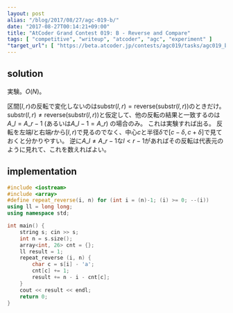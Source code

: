 ```yaml
---
layout: post
alias: "/blog/2017/08/27/agc-019-b/"
date: "2017-08-27T00:14:21+09:00"
title: "AtCoder Grand Contest 019: B - Reverse and Compare"
tags: [ "competitive", "writeup", "atcoder", "agc", "experiment" ]
"target_url": [ "https://beta.atcoder.jp/contests/agc019/tasks/agc019_b" ]
---
```


## solution

実験。$O(N)$。

区間$[l, r)$の反転で変化しないのは$\mathrm{substr}(l, r) = \mathrm{reverse}(\mathrm{substr}(l, r))$のときだけ。
$\mathrm{substr}(l, r) \ne \mathrm{reverse}(\mathrm{substr}(l, r))$と仮定して、他の反転の結果と一致するのは$A\_l = A\_{r - 1}$ (あるいは$A\_{l - 1} = A\_r$) の場合のみ。
これは実験すれば出る。
反転を左端$l$と右端$r$から$[l, r)$で見るのでなく、中心$c$と半径$\delta$で$[c - \delta, c + \delta]$で見ておくと分かりやすい。
逆に$A\_l \ne A\_{r-1}$な$l \lt r-1$があればその反転は代表元のように見れて、これを数えればよい。

## implementation

``` c++
#include <iostream>
#include <array>
#define repeat_reverse(i, n) for (int i = (n)-1; (i) >= 0; --(i))
using ll = long long;
using namespace std;

int main() {
    string s; cin >> s;
    int n = s.size();
    array<int, 26> cnt = {};
    ll result = 1;
    repeat_reverse (i, n) {
        char c = s[i] - 'a';
        cnt[c] += 1;
        result += n - i - cnt[c];
    }
    cout << result << endl;
    return 0;
}
```
